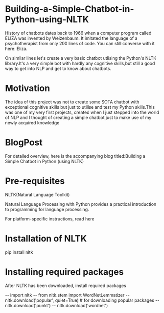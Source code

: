 # Building-a-Simple-Chatbot-in-Python-using-NLTK
History of chatbots dates back to 1966 when a computer program called ELIZA was invented by Weizenbaum. It imitated the language of a psychotherapist from only 200 lines of code. You can still converse with it here: Eliza.

On similar lines let's create a very basic chatbot utlising the Python's NLTK library.It's a very simple bot with hardly any cognitive skills,but still a good way to get into NLP and get to know about chatbots.
# Motivation
The idea of this project was not to create some SOTA chatbot with exceptional cognitive skills but just to utilise and test my Python skills.This was one of my very first projects, created when I just stepped into the world of NLP and I thought of creating a simple chatbot just to make use of my newly acquired knowledge
# BlogPost
For detailed overview, here is the accompanying blog titled:Building a Simple Chatbot in Python (using NLTK)

# Pre-requisites
NLTK(Natural Language Toolkit)

Natural Language Processing with Python provides a practical introduction to programming for language processing.

For platform-specific instructions, read here
# Installation of NLTK
pip install nltk
# Installing required packages
After NLTK has been downloaded, install required packages

-- import nltk
-- from nltk.stem import WordNetLemmatizer
-- nltk.download('popular', quiet=True) # for downloading popular packages
-- nltk.download('punkt') 
-- nltk.download('wordnet') 
